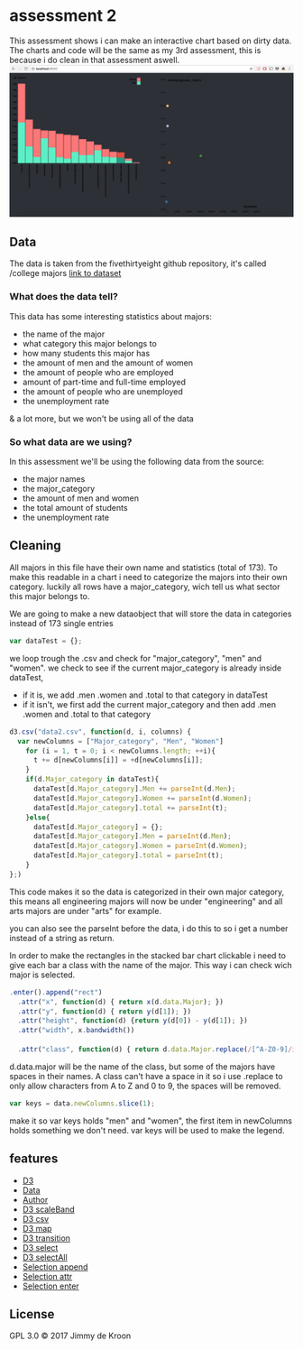 # assessment 2

This assessment shows i can make an interactive chart based on dirty data.
The charts and code will be the same as my 3rd assessment, this is because i do clean in that assessment aswell.
![](preview.png)

## Data
The data is taken from the fivethirtyeight github repository, it's called /college majors
[link to dataset](https://github.com/fivethirtyeight/data/tree/master/college-majors)

### What does the data tell?
This data has some interesting statistics about majors:
- the name of the major
- what category this major belongs to
- how many students this major has
- the amount of men and the amount of women
- the amount of people who are employed
- amount of part-time and full-time employed
- the amount of people who are unemployed
- the unemployment rate

& a lot more, but we won't be using all of the data

### So what data are we using?
In this assessment we'll be using the following data from the source:
- the major names
- the major_category
- the amount of men and women
- the total amount of students
- the unemployment rate

## Cleaning

All majors in this file have their own name and statistics (total of 173). To make this readable in a chart i need to categorize the majors into their own category. luckily all rows have a major_category, wich tell us what sector this major belongs to.

We are going to make a new dataobject that will store the data in categories instead of 173 single entries

```javascript
var dataTest = {};
```
we loop trough the .csv and check for "major_category", "men" and "women".
we check to see if the current major_category is already inside dataTest,
- if it is, we add .men .women and .total to that category in dataTest
- if it isn't, we first add the current major_category and then add .men .women and .total to that category

```javascript
d3.csv("data2.csv", function(d, i, columns) {
  var newColumns = ["Major_category", "Men", "Women"]
    for (i = 1, t = 0; i < newColumns.length; ++i){
      t += d[newColumns[i]] = +d[newColumns[i]];
    }
    if(d.Major_category in dataTest){  
      dataTest[d.Major_category].Men += parseInt(d.Men);
      dataTest[d.Major_category].Women += parseInt(d.Women);
      dataTest[d.Major_category].total += parseInt(t);
    }else{
      dataTest[d.Major_category] = {};
      dataTest[d.Major_category].Men = parseInt(d.Men);
      dataTest[d.Major_category].Women = parseInt(d.Women);
      dataTest[d.Major_category].total = parseInt(t);
    }
};)
```

This code makes it so the data is categorized in their own major category, this means all engineering majors will now be under "engineering" and all arts majors are under "arts" for example.

you can also see the parseInt before the data, i do this to so i get a number instead of a string as return.

In order to make the rectangles in the stacked bar chart clickable i need to give each bar a class with the name of the major. This way i can check wich major is selected.

```javascript
.enter().append("rect")
  .attr("x", function(d) { return x(d.data.Major); })
  .attr("y", function(d) { return y(d[1]); })
  .attr("height", function(d) {return y(d[0]) - y(d[1]); })
  .attr("width", x.bandwidth())

  .attr("class", function(d) { return d.data.Major.replace(/[^A-Z0-9]/ig, ""); })
```

d.data.major will be the name of the class, but some of the majors have spaces in their names. A class can't have a space in it so i use .replace to only allow characters from A to Z and 0 to 9, the spaces will be removed.

```javascript
var keys = data.newColumns.slice(1);
```

make it so var keys holds "men" and "women", the first item in newColumns holds something we don't need.
var keys will be used to make the legend.

## features
* [D3](https://d3js.org/)
* [Data](https://github.com/fivethirtyeight/data/tree/master/college-majors)
* [Author](https://b.locks.org/mbostock)
* [D3 scaleBand](https://github.com/d3/d3-scale/blob/master/README.md#scaleBand)
* [D3 csv](https://github.com/d3/d3/wiki/CSV)
* [D3 map](https://github.com/d3/d3-collection/blob/master/README.md#map)
* [D3 transition](https://github.com/d3/d3-transition/blob/master/README.md#transition)
* [D3 select](https://github.com/d3/d3-selection/blob/master/README.md#select)
* [D3 selectAll](https://github.com/d3/d3-selection/blob/master/README.md#selectAll)
* [Selection append](https://github.com/d3/d3-selection/blob/master/README.md#selection_append)
* [Selection attr](https://github.com/d3/d3-selection/blob/master/README.md#selection_attr)
* [Selection enter](https://github.com/d3/d3-selection/blob/master/README.md#selection_enter)

## License
GPL 3.0 © 2017 Jimmy de Kroon
